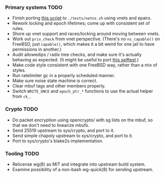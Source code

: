 ### Primary systems TODO

- Finish porting [this script](https://git.zx2c4.com/wireguard-linux/tree/tools/testing/selftests/wireguard/netns.sh)
  to `./tests/netns.sh` using vnets and epairs.
- Rework locking and epoch lifetimes; come up with consistent set of rules.
- Shore up vnet support and races/locking around moving between vnets.
- Work out `priv_check` from vnet perspective. (There's no `ns_capable()` on
  FreeBSD, just `capable()`, which makes it a bit weird for one jail to have
  permissions in another.)
- Audit allowedips / radix tree checks, and make sure it's actually behaving as
  expected. (It might be useful to port [this selftest](https://git.zx2c4.com/wireguard-linux/tree/drivers/net/wireguard/selftest/allowedips.c).)
- Make code style consistent with one FreeBSD way, rather than a mix of styles.
- Run ratelimiter gc in a properly scheduled manner.
- Make sure noise state machine is correct.
- Clear mbuf tags and other members properly.
- Switch `WRITE_ONCE` and `epoch_ptr_*` functions to use the actual helper from `ck_`.

### Crypto TODO

- Do packet encryption using opencrypto/ with sg lists on the mbuf, so that we don't need to linearize mbufs.
- Send 25519 upstream to sys/crypto, and port to it.
- Send simple chapoly upstream to sys/crypto, and port to it.
- Port to sys/crypto's blake2s implementation.

### Tooling TODO

- Relicense wg(8) as MIT and integrate into upstream build system.
- Examine possibility of a non-bash wg-quick(8) for sending upstream.
